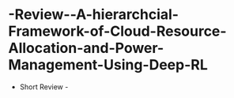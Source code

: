 # -Review--A-hierarchcial-Framework-of-Cloud-Resource-Allocation-and-Power-Management-Using-Deep-RL
- Short Review -
